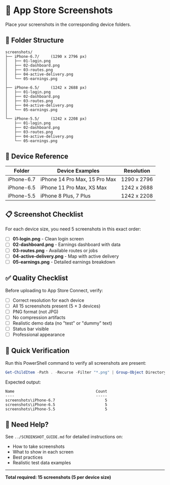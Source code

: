 # 📸 App Store Screenshots

Place your screenshots in the corresponding device folders.

## 📂 Folder Structure

```
screenshots/
├── iPhone-6.7/     (1290 x 2796 px)
│   ├── 01-login.png
│   ├── 02-dashboard.png
│   ├── 03-routes.png
│   ├── 04-active-delivery.png
│   └── 05-earnings.png
│
├── iPhone-6.5/     (1242 x 2688 px)
│   ├── 01-login.png
│   ├── 02-dashboard.png
│   ├── 03-routes.png
│   ├── 04-active-delivery.png
│   └── 05-earnings.png
│
└── iPhone-5.5/     (1242 x 2208 px)
    ├── 01-login.png
    ├── 02-dashboard.png
    ├── 03-routes.png
    ├── 04-active-delivery.png
    └── 05-earnings.png
```

## 📱 Device Reference

| Folder | Device Examples | Resolution |
|--------|----------------|------------|
| iPhone-6.7 | iPhone 14 Pro Max, 15 Pro Max | 1290 x 2796 |
| iPhone-6.5 | iPhone 11 Pro Max, XS Max | 1242 x 2688 |
| iPhone-5.5 | iPhone 8 Plus, 7 Plus | 1242 x 2208 |

## 📋 Screenshot Checklist

For each device size, you need 5 screenshots in this exact order:

- [ ] **01-login.png** - Clean login screen
- [ ] **02-dashboard.png** - Earnings dashboard with data
- [ ] **03-routes.png** - Available routes or jobs
- [ ] **04-active-delivery.png** - Map with active delivery
- [ ] **05-earnings.png** - Detailed earnings breakdown

## ✅ Quality Checklist

Before uploading to App Store Connect, verify:

- [ ] Correct resolution for each device
- [ ] All 15 screenshots present (5 × 3 devices)
- [ ] PNG format (not JPG)
- [ ] No compression artifacts
- [ ] Realistic demo data (no "test" or "dummy" text)
- [ ] Status bar visible
- [ ] Professional appearance

## 🎯 Quick Verification

Run this PowerShell command to verify all screenshots are present:

```powershell
Get-ChildItem -Path . -Recurse -Filter "*.png" | Group-Object Directory | Select-Object Name, Count
```

Expected output:
```
Name                                    Count
----                                    -----
screenshots\iPhone-6.7                      5
screenshots\iPhone-6.5                      5
screenshots\iPhone-5.5                      5
```

## 📖 Need Help?

See `../SCREENSHOT_GUIDE.md` for detailed instructions on:
- How to take screenshots
- What to show in each screen
- Best practices
- Realistic test data examples

---

**Total required: 15 screenshots (5 per device size)**

